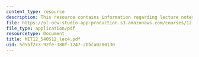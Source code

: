 ```yaml
---
content_type: resource
description: This resource contains information regarding lecture notes.
file: https://ol-ocw-studio-app-production.s3.amazonaws.com/courses/12-540-principles-of-the-global-positioning-system-spring-2012/5d5bf2c392fe380f12472bbca0280130_MIT12_540S12_lec4.pdf
file_type: application/pdf
resourcetype: Document
title: MIT12_540S12_lec4.pdf
uid: 5d5bf2c3-92fe-380f-1247-2bbca0280130
---
```

